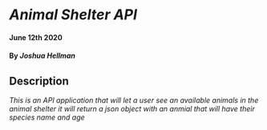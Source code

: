 # _Animal Shelter API_

#### June 12th 2020

#### By _**Joshua Hellman**_

## Description 

_This is an API application that will let a user see an available animals in the animal shelter it will return a json object with an anmial that will have their species name and age_